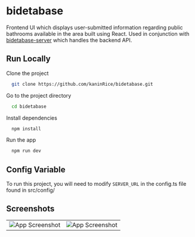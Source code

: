 
# bidetabase

Frontend UI which displays user-submitted information regarding public bathrooms available in the area built using React. Used in conjunction with [bidetabase-server](https://github.com/kaninRice/bidetabase-server) which handles the backend API.


## Run Locally

Clone the project

```bash
  git clone https://github.com/kaninRice/bidetabase.git
```

Go to the project directory

```bash
  cd bidetabase
```

Install dependencies

```bash
  npm install
```

Run the app

```bash
  npm run dev
```


## Config Variable

To run this project, you will need to modify `SERVER_URL` in the config.ts file found in src/config/



## Screenshots
| | |
:-:|:-:
![App Screenshot](https://i.imgur.com/5ZQIXta.png) |  ![App Screenshot](https://i.imgur.com/vF7xT4n.png)
